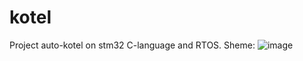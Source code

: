 # kotel
Project auto-kotel on stm32 C-language and RTOS.
Sheme:
![image](https://github.com/Pavel-Robot/kotel/assets/50141984/a8b3d667-43c4-4227-9078-dc663f7ab786)
